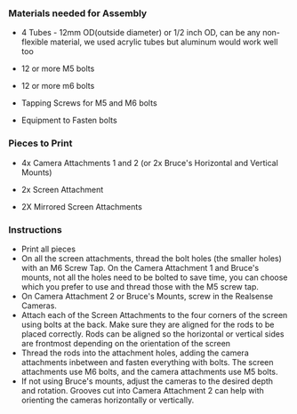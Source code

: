 ### Materials needed for Assembly

- 4 Tubes - 12mm OD(outside diameter) or 1/2 inch OD, can be any non-flexible material, we used acrylic tubes but aluminum would work well too

- 12 or more M5 bolts

- 12 or more m6 bolts  

- Tapping Screws for M5 and M6 bolts

- Equipment to Fasten bolts



### Pieces to Print

- 4x Camera Attachments 1 and 2 (or 2x Bruce's Horizontal and Vertical Mounts)

- 2x Screen Attachment

- 2X Mirrored Screen Attachments

### Instructions 
-  Print all pieces
-  On all the screen attachments, thread the bolt holes (the smaller holes) with an M6 Screw Tap. On the Camera Attachment 1 and Bruce's mounts, not all the holes need to be bolted to save time, you can choose which you prefer to use and thread those with the M5 screw tap. 
- On Camera Attachment 2 or Bruce's Mounts, screw in the Realsense Cameras.
- Attach each of the Screen Attachments to the four corners of the screen using bolts at the back. Make sure they are aligned for the rods to be placed correctly. Rods can be aligned so the horizontal or vertical sides are frontmost depending on the orientation of the screen 
-  Thread the rods into the attachment holes, adding the camera attachments inbetween and fasten everything with bolts. The screen attachments use M6 bolts, and the camera attachments use M5 bolts. 
- If not using Bruce's mounts, adjust the cameras to the desired depth and rotation. Grooves cut into Camera Attachment 2 can help with orienting the cameras horizontally or vertically. 

